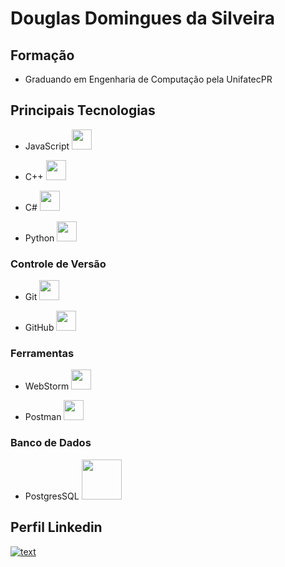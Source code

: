 # Douglas Domingues da Silveira

## Formação
 * Graduando em Engenharia de Computação pela UnifatecPR

## Principais Tecnologias

  * JavaScript <img src="https://user-images.githubusercontent.com/25181517/117447155-6a868a00-af3d-11eb-9cfe-245df15c9f3f.png" width="32" height="32">

  * C++ <img src="https://user-images.githubusercontent.com/25181517/192106073-90fffafe-3562-4ff9-a37e-c77a2da0ff58.png" width="32" height="32">

  * C# <img src="https://user-images.githubusercontent.com/25181517/121405384-444d7300-c95d-11eb-959f-913020d3bf90.png" width="32" height="32">

  * Python <img src="https://user-images.githubusercontent.com/25181517/183423507-c056a6f9-1ba8-4312-a350-19bcbc5a8697.png" width="32" height="32">

### Controle de Versão
    
  * Git <img src="https://user-images.githubusercontent.com/25181517/192108372-f71d70ac-7ae6-4c0d-8395-51d8870c2ef0.png" width="32" height="32">
    
  * GitHub <img src="https://user-images.githubusercontent.com/25181517/192108374-8da61ba1-99ec-41d7-80b8-fb2f7c0a4948.png" width="32" height="32">

### Ferramentas

  * WebStorm <img src="https://user-images.githubusercontent.com/25181517/192108893-b1eed3c7-b2c4-4e1c-9e9f-c7e83637b33d.png" width="32" height="32">

  * Postman <img src="https://user-images.githubusercontent.com/25181517/192109061-e138ca71-337c-4019-8d42-4792fdaa7128.png" width="32" height="32">


### Banco de Dados
   
   * PostgresSQL <img src="https://user-images.githubusercontent.com/25181517/117208740-bfb78400-adf5-11eb-97bb-09072b6bedfc.png" width="64" height="64">





## Perfil Linkedin
[![text](https://img.shields.io/badge/LinkedIn-0077B5?style=for-the-badge&logo=linkedin&logoColor=white)]([https://www.linkedin.com/in/myprofile](https://www.linkedin.com/in/douglas-domingues-b806ba87/))
